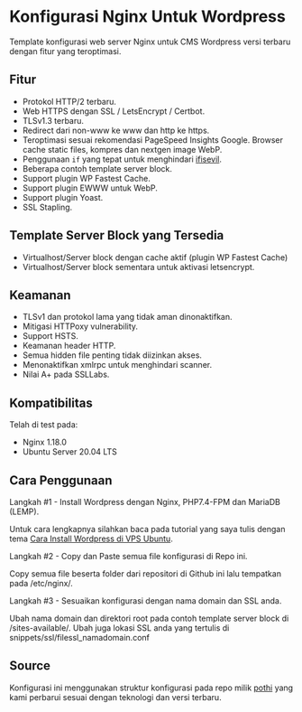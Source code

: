 
# Konfigurasi Nginx Untuk Wordpress

Template konfigurasi web server Nginx untuk CMS Wordpress versi terbaru dengan fitur yang teroptimasi.

## Fitur

+ Protokol HTTP/2 terbaru.
+ Web HTTPS dengan SSL / LetsEncrypt / Certbot.
+ TLSv1.3 terbaru.
+ Redirect dari non-www ke www dan http ke https.
+ Teroptimasi sesuai rekomendasi PageSpeed Insights Google. Browser cache static files, kompres dan nextgen image WebP.
+ Penggunaan `if` yang tepat untuk menghindari [ifisevil](https://www.nginx.com/resources/wiki/start/topics/depth/ifisevil/).
+ Beberapa contoh template server block.
+ Support plugin WP Fastest Cache.
+ Support plugin EWWW untuk WebP.
+ Support plugin Yoast.
+ SSL Stapling.

## Template Server Block yang Tersedia

+ Virtualhost/Server block dengan cache aktif (plugin WP Fastest Cache)
+ Virtualhost/Server block sementara untuk aktivasi letsencrypt.

## Keamanan

+ TLSv1 dan protokol lama yang tidak aman dinonaktifkan.
+ Mitigasi HTTPoxy vulnerability.
+ Support HSTS.
+ Keamanan header HTTP.
+ Semua hidden file penting tidak diizinkan akses.
+ Menonaktifkan xmlrpc untuk menghindari scanner.
+ Nilai A+ pada SSLLabs.

## Kompatibilitas

Telah di test pada:
+ Nginx 1.18.0
+ Ubuntu Server 20.04 LTS

## Cara Penggunaan

Langkah #1 - Install Wordpress dengan Nginx, PHP7.4-FPM dan MariaDB (LEMP).

Untuk cara lengkapnya silahkan baca pada tutorial yang saya tulis dengan tema [Cara Install Wordpress di VPS Ubuntu](https://itkoding.com/cara-install-wordpress-di-vps-ubuntu/).

Langkah #2 - Copy dan Paste semua file konfigurasi di Repo ini.

Copy semua file beserta folder dari repositori di Github ini lalu tempatkan pada /etc/nginx/.

Langkah #3 - Sesuaikan konfigurasi dengan nama domain dan SSL anda.

Ubah nama domain dan direktori root pada contoh template server block di /sites-available/. Ubah juga lokasi SSL anda yang tertulis di snippets/ssl/filessl_namadomain.conf


## Source

Konfigurasi ini menggunakan struktur konfigurasi pada repo milik [pothi](https://github.com/pothi/wordpress-nginx) yang kami perbarui sesuai dengan teknologi dan versi terbaru.